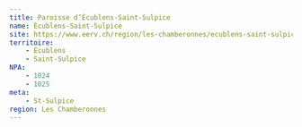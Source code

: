 ```yaml
---
title: Paroisse d’Écublens-Saint-Sulpice
name: Écublens-Saint-Sulpice
site: https://www.eerv.ch/region/les-chamberonnes/ecublens-saint-sulpice/accueil
territoire:
    - Écublens
    - Saint-Sulpice
NPA:
    - 1024
    - 1025
meta:
    - St-Sulpice
region: Les Chamberonnes
---
```

